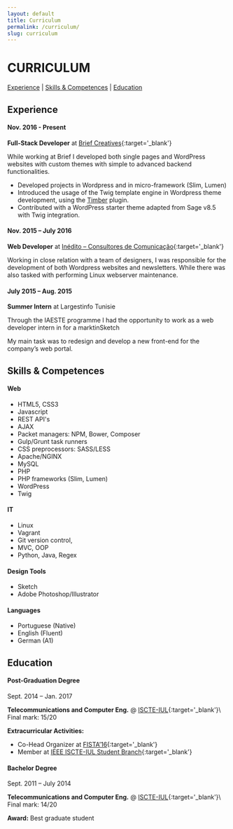 ```yaml
---
layout: default
title: Curriculum
permalink: /curriculum/
slug: curriculum
---
```


# CURRICULUM

[Experience](#experience) \| [Skills & Competences](#skills--competences) \| [Education](#education)


## Experience

#### Nov. 2016 - Present

**Full-Stack Developer** at [Brief Creatives](https://brief.pt){:target='_blank'}

While working at Brief I developed both single pages and WordPress websites with custom themes with simple to advanced backend functionalities.

* Developed projects in Wordpress and in micro-framework (Slim, Lumen)
* Introduced the usage of the Twig template engine in Wordpress theme development, using the [Timber](https://timber.github.io/docs/) plugin.
* Contributed with a WordPress starter theme adapted from Sage v8.5 with Twig integration.


#### Nov. 2015 – July 2016

**Web Developer** at [Inédito – Consultores de Comunicação](http://inedito.com.pt){:target='_blank'}

Working in close relation with a team of designers, I was responsible for the development of both Wordpress websites and newsletters. While there was also tasked with performing Linux webserver maintenance. 

#### July 2015 – Aug. 2015

**Summer Intern** at Largestinfo Tunisie

Through the IAESTE programme I had the opportunity to work as a web developer intern in for a marktinSketch

My main task was to redesign and develop a new front-end for the company’s web portal.


## Skills & Competences


#### Web
* HTML5, CSS3
* Javascript
* REST API's
* AJAX
* Packet managers: NPM, Bower, Composer
* Gulp/Grunt task runners
* CSS preprocessors: SASS/LESS
* Apache/NGINX
* MySQL
* PHP
* PHP frameworks (Slim, Lumen)
* WordPress
* Twig

#### IT
* Linux
* Vagrant
* Git version control, 
* MVC, OOP
* Python, Java, Regex

#### Design Tools
* Sketch
* Adobe Photoshop/Illustrator

#### Languages
* Portuguese (Native)
* English (Fluent)
* German (A1)


## Education

#### Post-Graduation Degree

Sept. 2014 – Jan. 2017

**Telecommunications and Computer Eng.** @ [ISCTE-IUL](https://www.iscte-iul.pt/){:target='_blank'}\\
Final mark: 15/20

**Extracurricular Activities:**

* Co-Head Organizer at [FISTA’16](https://fista.iscte-iul.pt/2016/){:target='_blank'}
* Member at [IEEE ISCTE-IUL Student Branch](http://ieee.iscte-iul.pt/){:target='_blank'}

#### Bachelor Degree

Sept. 2011 – July 2014

**Telecommunications and Computer Eng.** @ [ISCTE-IUL](https://www.iscte-iul.pt/){:target='_blank'}\\
Final mark: 14/20

**Award:** Best graduate student
